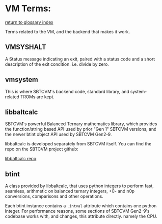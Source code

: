 # VM Terms:
[return to glossary index](glossary.md)

Terms related to the VM, and the backend that makes it work.
## VMSYSHALT
A Status message indicating an exit, paired with a status code and a short
description of the exit condition. i.e. divide by zero.

## vmsystem
This is where SBTCVM's backend code, standard library, and system-related TROMs are kept.

## libbaltcalc
SBTCVM's powerful Balanced Ternary mathematics library, which provides the
function/string based API used by prior "Gen 1" SBTCVM versions, and the newer
btint object API used by SBTCVM Gen2-9.

libbaltcalc is developed separately from SBTCVM itself. You can find the
repo on the SBTCVM project github:

[libbaltcalc repo](https://github.com/SBTCVM/libbaltcalc)

## btint
A class provided by libbaltcalc, that uses python integers to perform fast,
seamless, arithmetic on balanced ternary integers, +0- and n0p conversions,
comparisons and other operations. 

Each btint instance contains a `.intval`
attribute which contains one python integer. For performance reasons, some
sections of SBTCVM Gen2-9's codebase works with, and changes, this attribute
directly. namely the CPU.